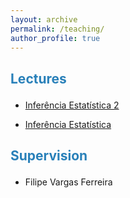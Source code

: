 ```yaml
---
layout: archive
permalink: /teaching/
author_profile: true
---
```


<p style="margin-bottom:.7cm;"></p>

<h2>

<font color="#2980b9"> Lectures</font>

</h2>

* [Inferência Estatística 2](https://estatup.github.io/teaching/2020-spring-teaching-2/)

* [Inferência Estatística](https://estatup.github.io/teaching/2020-spring-teaching-1/)

<h2>

<font color="#2980b9">Supervision</font>

</h2>

* Filipe Vargas Ferreira
